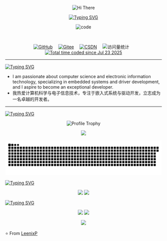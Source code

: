 
<p align="center">
    <!-- https://github.com/kyechan99/capsule-render -->
    <img src="https://capsule-render.vercel.app/api?type=waving&color=gradient&height=300&&section=header&text=Hello&fontSize=90&fontAlign=50&fontAlignY=30&desc=I%20am%20LeenixP&descAlign=50&descSize=30&descAlignY=60&animation=twinkling" alt="Hi There" title="Hi There"/>
</p>

<p align="center">
    <a href="https://git.io/typing-svg"><img src="https://readme-typing-svg.demolab.com?font=Fira+Code&duration=2500&pause=1000&center=true&vCenter=true&width=435&separator=%3C&lines=printk(KERN_INFO+%22Hello+World%5Cn%22);" alt="Typing SVG" /></a>
</p>

<p align="center">
    <picture>
      <source media="(code-1)" srcset="https://raw.githubusercontent.com/LeenixP/LeenixP/output/code-1.svg">
      <img height="200" alt="code" src="https://raw.githubusercontent.com/LeenixP/LeenixP/output/code-1.svg">
    </picture>
</p>

<div>&nbsp;</div>

<p align="center">
    <!-- https://github.com/badges/shields --> 
    <a href="https://github.com/LeenixP"><img src="https://img.shields.io/badge/GitHub-LeenixP-blue?logo=github" alt="GitHub" title="GitHub" /></a>&emsp;
    <a href="https://gitee.com/honmy2002"><img src="https://img.shields.io/badge/Gitee-honmy2002-red?logo=gitee" alt="Gitee" title="Gitee" /></a>&emsp;
    <a href="https://blog.csdn.net/honmy18"><img src="https://img.shields.io/badge/CSDN-honmy18-orange?logo=csdn" alt="CSDN" title="CSDN" /></a>&emsp;
    <img src="https://komarev.com/ghpvc/?username=LeenixP&label=Views&color=orange&style=flat" alt="访问量统计" />&emsp;
    <a href="https://wakatime.com/@6c7597f8-19dc-45ef-9611-3e4be53fd727"><img src="https://wakatime.com/badge/user/6c7597f8-19dc-45ef-9611-3e4be53fd727.svg" alt="Total time coded since Jul 23 2025" /></a>
</p>

---

<!-- ### About Me 大标题 -->

<a href="https://git.io/typing-svg"><img src="https://readme-typing-svg.demolab.com?font=Fira+Code&weight=600&size=25&duration=2500&pause=1000&color=051015&width=435&lines=About+Me" alt="Typing SVG" /></a>

- I am passionate about computer science and electronic information technology, specializing in embedded systems and driver development, and I aspire to become an exceptional developer.
- 我热爱计算机科学与电子信息技术，专注于嵌入式系统与驱动开发，立志成为一名卓越的开发者。

---

<!-- ### My GitHub Contributions 大标题 -->

<a href="https://git.io/typing-svg"><img src="https://readme-typing-svg.demolab.com?font=Fira+Code&weight=600&size=25&duration=2500&pause=1000&color=051015&width=435&lines=My+GitHub+Contributions" alt="Typing SVG" /></a>


<p align="center">
    <!-- https://github.com/ryo-ma/github-profile-trophy -->
    <!-- rules: https://github.com/ryo-ma/github-profile-trophy/blob/master/src/trophy.ts -->
    <img src="https://github-profile-trophy.vercel.app/?username=LeenixP&no-bg=true&no-frame=true&theme=algolia&title=-MultiLanguage&column=9" alt="Profile Trophy" title="Profile Trophy" />
</p>


<p align="center">
  <img src="https://github-readme-activity-graph.vercel.app/graph?username=LeenixP&theme=github-compact&hide_border=true&area=true" />
</p>

<p align="center">
    <picture>
      <source media="(prefers-color-scheme: dark)" srcset="https://raw.githubusercontent.com/LeenixP/LeenixP/output/github-contribution-grid-snake-dark.svg">
      <source media="(prefers-color-scheme: light)" srcset="https://raw.githubusercontent.com/LeenixP/LeenixP/output/github-contribution-grid-snake.svg">
      <img alt="github contribution grid snake animation" src="https://raw.githubusercontent.com/LeenixP/LeenixP/output/github-contribution-grid-snake.svg">
    </picture>
</p>

<!-- ### My Technical Stack (Excerpt) 大标题 -->

<a href="https://git.io/typing-svg"><img src="https://readme-typing-svg.demolab.com?font=Fira+Code&weight=600&size=25&duration=2500&pause=1000&color=051015&width=435&lines=My+Technical+Stack+(Excerpt)" alt="Typing SVG" /></a>


<p align="center">
    <!-- https://github.com/LelouchFR/skill-icons -->
    <a>
      <img
        src="https://go-skill-icons.vercel.app/api/icons?i=linux,ubuntu,debian,android,windows"
      />
      <img
        src="https://go-skill-icons.vercel.app/api/icons?i=py,c,cpp,docker,vim,md,bash,git,qt,sqlite,vscode,ollama,deepseek,chatgpt,raspberrypi"
      />
    </a>
</p>


<!-- ### My Stats 大标题 -->

<a href="https://git.io/typing-svg"><img src="https://readme-typing-svg.demolab.com?font=Fira+Code&weight=600&size=25&duration=2500&pause=1000&color=051015&width=435&lines=My+Stats" alt="Typing SVG" /></a>


<p align="center">
  <img height="160"src="https://streak-stats.demolab.com?user=LeenixP&date_format=%5BY.%5Dn.j&mode=weekly" /> 
  <img height="160"src="https://github-readme-stats.vercel.app/api?username=LeenixP&show_icons=true" />
</p>



<p align="center">
  <img src="https://github-readme-stats.vercel.app/api/wakatime?username=LeenixP&theme=transparent&hide_border=true&layout=compact&langs_count=22" />
</p>

⭐️ From [LeenixP](https://github.com/LeenixP)
